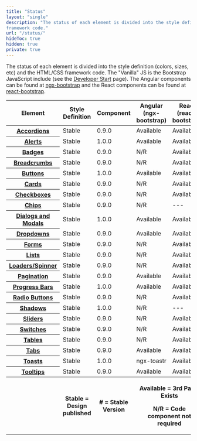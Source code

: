 ```yaml
---
title: "Status"
layout: "single"
description: "The status of each element is divided into the style definition (colors, sizes, etc) and the HTML/CSS
framework code."
url: "/status/"
hideToc: true
hidden: true
private: true
---
```


<style>
  .badge-h5 {
    margin-bottom: 0;
  }
  a [href="/status/"] {
    font-weight: bold !important;
  }
</style>

The status of each element is divided into the style definition (colors, sizes, etc) and the HTML/CSS framework code.
The "Vanilla" JS is the Bootstrap JavaScript include (see the <a href="/setup/">Developer Start</a> page).
The Angular components can be found at <a href="https://valor-software.com/ngx-bootstrap/#/">ngx-bootstrap</a>
and the React components can be found at <a href="https://react-bootstrap.github.io/">react-bootstrap</a>.

<table class="table table-striped status-table">
  <thead class="border-0">
    <tr>
      <th width="20%" class="align-bottom border-0 sticky-top sticky-offset">Element</th>
      <th width="20%" class="align-bottom border-0 sticky-top sticky-offset">Style Definition</th>
      <th width="20%" class="align-bottom border-0 sticky-top sticky-offset">Component</th>
      <th width="20%" class="align-bottom border-0 sticky-top sticky-offset">Angular<br>(ngx-bootstrap)</th>
      <th width="20%" class="align-bottom border-0 sticky-top sticky-offset">React<br>(react-bootstrap)</th>
    </tr>
  </thead>
  <tbody>
    <tr>
      <th class="align-middle"><a href="/components/accordions/">Accordions</a></th>
      <td><span class="badge badge-success badge-pill">Stable</span></td>
      <td><span class="badge badge-success badge-pill">0.9.0</span></td>
      <td><span class="badge badge-secondary badge-pill">Available</span></td>
      <td><span class="badge badge-secondary badge-pill">Available</span></td>
    </tr>
    <tr>
      <th class="align-middle"><a href="/components/alerts/">Alerts</a></th>
      <td><span class="badge badge-success badge-pill">Stable</span></td>
      <td><span class="badge badge-success badge-pill">1.0.0</span></td>
      <td><span class="badge badge-secondary badge-pill">Available</span></td>
      <td><span class="badge badge-secondary badge-pill">Available</span></td>
    </tr>
    <tr>
      <th class="align-middle"><a href="/components/badges/">Badges</a></th>
      <td><span class="badge badge-success badge-pill">Stable</span></td>
      <td><span class="badge badge-success badge-pill">0.9.0</span></td>
      <td><span class="badge badge-tertiary badge-pill">N/R</span></td>
      <td><span class="badge badge-secondary badge-pill">Available</span></td>
    </tr>
    <tr>
      <th class="align-middle"><a href="/components/breadcrumbs/">Breadcrumbs</a></th>
      <td><span class="badge badge-success badge-pill">Stable</span></td>
      <td><span class="badge badge-success badge-pill">0.9.0</span></td>
      <td><span class="badge badge-tertiary badge-pill">N/R</span></td>
      <td><span class="badge badge-secondary badge-pill">Available</span></td>
    </tr>
    <tr>
      <th class="align-middle"><a href="/components/buttons/">Buttons</a></th>
      <td><span class="badge badge-success badge-pill">Stable</span></td>
      <td><span class="badge badge-success badge-pill">1.0.0</span></td>
      <td><span class="badge badge-secondary badge-pill">Available</span></td>
      <td><span class="badge badge-secondary badge-pill">Available</span></td>
    </tr>
    <tr>
      <th class="align-middle"><a href="/components/cards/">Cards</a></th>
      <td><span class="badge badge-success badge-pill">Stable</span></td>
      <td><span class="badge badge-success badge-pill">0.9.0</span></td>
      <td><span class="badge badge-tertiary badge-pill">N/R</span></td>
      <td><span class="badge badge-secondary badge-pill">Available</span></td>
    </tr>
    <tr>
      <th class="align-middle"><a href="/components/checkboxes/">Checkboxes</a></th>
      <td><span class="badge badge-success badge-pill">Stable</span></td>
      <td><span class="badge badge-success badge-pill">0.9.0</span></td>
      <td><span class="badge badge-tertiary badge-pill">N/R</span></td>
      <td><span class="badge badge-secondary badge-pill">Available</span></td>
    </tr>
    <tr>
      <th class="align-middle"><a href="/components/chips/">Chips</a></th>
      <td><span class="badge badge-success badge-pill">Stable</span></td>
      <td><span class="badge badge-success badge-pill">0.9.0</span></td>
      <td><span class="badge badge-tertiary badge-pill">N/R</span></td>
      <td>---</td>
    </tr>
    <!-- <tr>
            <th class="align-middle"><a href="/components/Date Picker/">Date Picker</a></th>
            <td><span class="badge badge-danger badge-pill">U/C</span></td>
            <td><span class="badge badge-danger badge-pill">U/C</span></td>
            <td><span class="badge badge-secondary badge-pill">Available</span></td>
            <td>---</td>
    </tr> -->
    <tr>
      <th class="align-middle"><a href="/components/modals/">Dialogs and Modals</a></th>
      <td><span class="badge badge-success badge-pill">Stable</span></td>
      <td><span class="badge badge-success badge-pill">1.0.0</span></td>
      <td><span class="badge badge-secondary badge-pill">Available</span></td>
      <td><span class="badge badge-secondary badge-pill">Available</span></td>
    </tr>
    <tr>
      <th class="align-middle"><a href="/components/dropdowns/">Dropdowns</a></th>
      <td><span class="badge badge-success badge-pill">Stable</span></td>
      <td><span class="badge badge-success badge-pill">0.9.0</span></td>
      <td><span class="badge badge-secondary badge-pill">Available</span></td>
      <td><span class="badge badge-secondary badge-pill">Available</span></td>
    </tr>
    <!-- <tr>
            <th class="align-middle"><a href="/components/Empty States/">Empty States</a></th>
            <td><span class="badge badge-danger badge-pill">U/C</span></td>
            <td><span class="badge badge-tertiary badge-pill">N/R</span></td>
            <td><span class="badge badge-tertiary badge-pill">N/R</span></td>
            <td>---</td>
          </tr> -->
    <tr>
      <th class="align-middle"><a href="/components/forms/">Forms</a></th>
      <td><span class="badge badge-success badge-pill">Stable</span></td>
      <td><span class="badge badge-success badge-pill">0.9.0</span></td>
      <td><span class="badge badge-tertiary badge-pill">N/R</span></td>
      <td><span class="badge badge-secondary badge-pill">Available</span></td>
    </tr>
    <!-- <tr>
            <th class="align-middle"><a href="/components/Filters/">Filters</a></th>
            <td><span class="badge badge-danger badge-pill">U/C</span></td>
            <td><span class="badge badge-tertiary badge-pill">N/R</span></td>
            <td><span class="badge badge-tertiary badge-pill">N/R</span></td>
            <td>---</td>
          </tr> -->
    <!-- <tr>
            <th class="align-middle"><a href="/components/Header Bar/">Header Bar</a></th>
            <td><span class="badge badge-danger badge-pill">U/C</span></td>
            <td><span class="badge badge-tertiary badge-pill">N/R</span></td>
            <td><span class="badge badge-tertiary badge-pill">N/R</span></td>
            <td>---</td>
          </tr>
          <tr>
            <th class="align-middle"><a href="/components/Links/">Links</a></th>
            <td><span class="badge badge-danger badge-pill">U/C</span></td>
            <td><span class="badge badge-success badge-pill">0.9.0</span></td>
            <td><span class="badge badge-tertiary badge-pill">N/R</span></td>
            <td>---</td>
          </tr> -->
    <tr>
      <th class="align-middle"><a href="/components/lists/">Lists</a></th>
      <td><span class="badge badge-success badge-pill">Stable</span></td>
      <td><span class="badge badge-success badge-pill">0.9.0</span></td>
      <td><span class="badge badge-tertiary badge-pill">N/R</span></td>
      <td><span class="badge badge-secondary badge-pill">Available</span></td>
    </tr>
    <tr>
      <th class="align-middle"><a href="/components/spinners/">Loaders/Spinner</a></th>
      <td><span class="badge badge-success badge-pill">Stable</span></td>
      <td><span class="badge badge-success badge-pill">0.9.0</span></td>
      <td><span class="badge badge-tertiary badge-pill">N/R</span></td>
      <td><span class="badge badge-secondary badge-pill">Available</span></td>
    </tr>
    <!-- <tr>
            <th class="align-middle"><a href="/components/Menus/">Menus</a></th>
            <td><span class="badge badge-danger badge-pill">U/C</span></td>
            <td><span class="badge badge-danger badge-pill">U/C</span></td>
            <td><span class="badge badge-tertiary badge-pill">N/R</span></td>
            <td>---</td>
          </tr>
          <tr>
            <th class="align-middle"><a href="/components/Module Containers/">Module Containers</a></th>
            <td><span class="badge badge-danger badge-pill">U/C</span></td>
            <td><span class="badge badge-danger badge-pill">U/C</span></td>
            <td><span class="badge badge-tertiary badge-pill">N/R</span></td>
            <td>---</td>
          </tr>
          <tr>
            <th class="align-middle"><a href="/components/Navigation/">Navigation</a></th>
            <td><span class="badge badge-danger badge-pill">U/C</span></td>
            <td><span class="badge badge-danger badge-pill">U/C</span></td>
            <td><span class="badge badge-tertiary badge-pill">N/R</span></td>
            <td>---</td>
          </tr> -->
    <tr>
      <th class="align-middle"><a href="/components/pagination/">Pagination</a></th>
      <td><span class="badge badge-success badge-pill">Stable</span></td>
      <td><span class="badge badge-success badge-pill">0.9.0</span></td>
      <td><span class="badge badge-secondary badge-pill">Available</span></td>
      <td><span class="badge badge-secondary badge-pill">Available</span></td>
    </tr>
    <!-- <tr>
            <th class="align-middle"><a href="/components/panels/">Panels</a></th>
            <td><span class="badge badge-danger badge-pill">U/C</span></td>
            <td><span class="badge badge-danger badge-pill">U/C</span></td>
            <td><span class="badge badge-tertiary badge-pill">N/R</span></td>
            <td>---</td>
          </tr> -->
    <tr>
      <th class="align-middle"><a href="/components/progress-bars/">Progress Bars</a></th>
      <td><span class="badge badge-success badge-pill">Stable</span></td>
      <td><span class="badge badge-success badge-pill">1.0.0</span></td>
      <td><span class="badge badge-secondary badge-pill">Available</span></td>
      <td><span class="badge badge-secondary badge-pill">Available</span></td>
    </tr>
    <tr>
      <th class="align-middle"><a href="/components/radio-buttons/">Radio Buttons</a></th>
      <td><span class="badge badge-success badge-pill">Stable</span></td>
      <td><span class="badge badge-success badge-pill">0.9.0</span></td>
      <td><span class="badge badge-tertiary badge-pill">N/R</span></td>
      <td><span class="badge badge-secondary badge-pill">Available</span></td>
    </tr>
    <!-- <tr>
            <th class="align-middle"><a href="/components/search-fields/">Search Fields</a></th>
            <td><span class="badge badge-danger badge-pill">U/C</span></td>
            <td><span class="badge badge-danger badge-pill">U/C</span></td>
            <td><span class="badge badge-tertiary badge-pill">N/R</span></td>
            <td>---</td>
          </tr> -->
    <tr>
      <th class="align-middle"><a href="/foundations/shadows-and-depth/">Shadows</a></th>
      <td><span class="badge badge-success badge-pill">Stable</span></td>
      <td><span class="badge badge-success badge-pill">1.0.0</span></td>
      <td><span class="badge badge-tertiary badge-pill">N/R</span></td>
      <td>---</td>
    </tr>
    <tr>
      <th class="align-middle"><a href="/components/sliders/">Sliders</a></th>
      <td><span class="badge badge-success badge-pill">Stable</span></td>
      <td><span class="badge badge-success badge-pill">0.9.0</span></td>
      <td><span class="badge badge-tertiary badge-pill">N/R</span></td>
      <td><span class="badge badge-secondary badge-pill">Available</span></td>
    </tr>
    <tr>
      <th class="align-middle"><a href="/components/checkboxes/#switches">Switches</a></th>
      <td><span class="badge badge-success badge-pill">Stable</span></td>
      <td><span class="badge badge-success badge-pill">0.9.0</span></td>
      <td><span class="badge badge-tertiary badge-pill">N/R</span></td>
      <td><span class="badge badge-secondary badge-pill">Available</span></td>
    </tr>
    <tr>
      <th class="align-middle"><a href="/components/tables/">Tables</a></th>
      <td><span class="badge badge-success badge-pill">Stable</span></td>
      <td><span class="badge badge-success badge-pill">0.9.0</span></td>
      <td><span class="badge badge-tertiary badge-pill">N/R</span></td>
      <td><span class="badge badge-secondary badge-pill">Available</span></td>
    </tr>
    <tr>
      <th class="align-middle"><a href="/components/tabs/">Tabs</a></th>
      <td><span class="badge badge-success badge-pill">Stable</span></td>
      <td><span class="badge badge-success badge-pill">0.9.0</span></td>
      <td><span class="badge badge-secondary badge-pill">Available</span></td>
      <td><span class="badge badge-secondary badge-pill">Available</span></td>
    </tr>
    <tr>
      <th class="align-middle"><a href="/components/toasts/">Toasts</a></th>
      <td><span class="badge badge-success badge-pill">Stable</span></td>
      <td><span class="badge badge-success badge-pill">1.0.0</span></td>
      <td><span class="badge badge-secondary badge-pill">ngx-toastr</span></td>
      <td><span class="badge badge-secondary badge-pill">Available</span></td>
    </tr>
    <!-- <tr>
            <th class="align-middle"><a href="/components/Toolbar/">Toolbar</a></th>
            <td><span class="badge badge-danger badge-pill">U/C</span></td>
            <td><span class="badge badge-danger badge-pill">U/C</span></td>
            <td><span class="badge badge-tertiary badge-pill">N/R</span></td>
            <td>---</td>
          </tr> -->
    <tr>
      <th class="align-middle"><a href="/components/tooltips/">Tooltips</a></th>
      <td><span class="badge badge-success badge-pill">Stable</span></td>
      <td><span class="badge badge-success badge-pill">0.9.0</span></td>
      <td><span class="badge badge-secondary badge-pill">Available</span></td>
      <td><span class="badge badge-secondary badge-pill">Available</span></td>
    </tr>
    <tr>
      <th class="align-top"></th>
      <th class="align-top">
        <p class="m-0 font-weight-normal"><span class="badge badge-success badge-pill">Stable</span> = Design
          published</p>
        <p class="m-0 font-weight-normal" hidden><span class="badge badge-warning badge-pill">Beta</span> = Design still
          in progress</p>
      </th>
      <th class="align-top">
        <p class="m-0 font-weight-normal"><span class="badge badge-success badge-pill">#</span> = Stable Version
        </p>
        <!-- <p class="m-0 font-weight-normal"><span class="badge badge-danger badge-pill">U/C</span> = Under
          Construction</p> -->
      </th>
      <th colspan="3" class="text-center">
        <p class="m-0 font-weight-normal"><span class="badge badge-secondary badge-pill">Available</span> = 3rd
          Party Exists</p>
        <p class="m-0 font-weight-normal"><span class="badge badge-tertiary badge-pill">N/R</span> = Code
          component not required</p>
      </th>
    </tr>
  </tbody>
</table>
